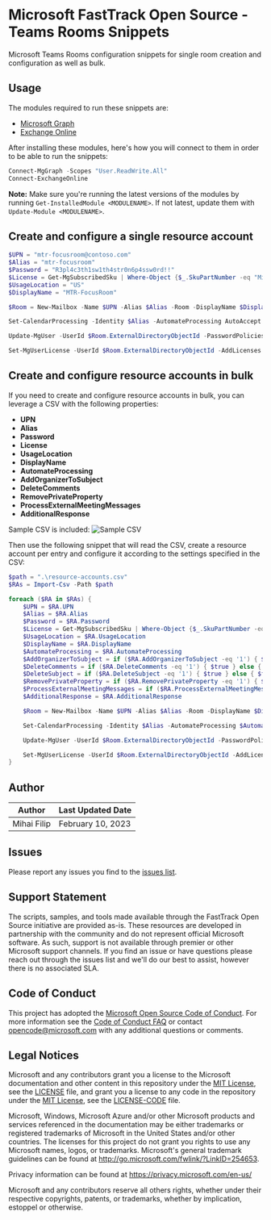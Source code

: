# Microsoft FastTrack Open Source - Teams Rooms Snippets

Microsoft Teams Rooms configuration snippets for single room creation and configuration as well as bulk.

## Usage

The modules required to run these snippets are:
- [Microsoft Graph](https://learn.microsoft.com/en-us/powershell/microsoftgraph/installation?view=graph-powershell-1.0)
- [Exchange Online](https://learn.microsoft.com/en-us/powershell/exchange/exchange-online-powershell-v2?view=exchange-ps#install-the-exchange-online-powershell-module)


After installing these modules, here's how you will connect to them in order to be able to run the snippets:

```PowerShell
Connect-MgGraph -Scopes "User.ReadWrite.All"
Connect-ExchangeOnline
```

**Note:** Make sure you're running the latest versions of the modules by running `Get-InstalledModule <MODULENAME>`. If not latest, update them with `Update-Module <MODULENAME>`.

## Create and configure a single resource account
```PowerShell
$UPN = "mtr-focusroom@contoso.com"
$Alias = "mtr-focusroom"
$Password = "R3pl4c3th1sw1th4str0n6p4ssw0rd!!"
$License = Get-MgSubscribedSku | Where-Object {$_.SkuPartNumber -eq "Microsoft_Teams_Rooms_Pro"}
$UsageLocation = "US"
$DisplayName = "MTR-FocusRoom"

$Room = New-Mailbox -Name $UPN -Alias $Alias -Room -DisplayName $DisplayName -EnableRoomMailboxAccount $true -RoomMailboxPassword (ConvertTo-SecureString -String $Password -AsPlainText -Force)

Set-CalendarProcessing -Identity $Alias -AutomateProcessing AutoAccept -AddOrganizerToSubject $false -DeleteComments $false -DeleteSubject $false -RemovePrivateProperty $false -ProcessExternalMeetingMessages $true -AdditionalResponse "This is a Microsoft Teams meeting room!"

Update-MgUser -UserId $Room.ExternalDirectoryObjectId -PasswordPolicies DisablePasswordExpiration -UsageLocation $UsageLocation 

Set-MgUserLicense -UserId $Room.ExternalDirectoryObjectId -AddLicenses @{SkuId = $License.SkuId} -RemoveLicenses @()
```

## Create and configure resource accounts in bulk
If you need to create and configure resource accounts in bulk, you can leverage a CSV with the following properties:
- **UPN**
- **Alias**
- **Password**
- **License**
- **UsageLocation**
- **DisplayName**
- **AutomateProcessing**
- **AddOrganizerToSubject**
- **DeleteComments**
- **RemovePrivateProperty**
- **ProcessExternalMeetingMessages**
- **AdditionalResponse**

Sample CSV is included:
![Sample CSV](https://i.postimg.cc/XqSZ4rpk/2x1-Nye-GOk-T.png)

Then use the following snippet that will read the CSV, create a resource account per entry and configure it according to the settings specified in the CSV:

```PowerShell
$path = ".\resource-accounts.csv"
$RAs = Import-Csv -Path $path

foreach ($RA in $RAs) {
    $UPN = $RA.UPN
    $Alias = $RA.Alias 
    $Password = $RA.Password
    $License = Get-MgSubscribedSku | Where-Object {$_.SkuPartNumber -eq $RA.License}
    $UsageLocation = $RA.UsageLocation
    $DisplayName = $RA.DisplayName
    $AutomateProcessing = $RA.AutomateProcessing
    $AddOrganizerToSubject = if ($RA.AddOrganizerToSubject -eq '1') { $true } else { $false }
    $DeleteComments = if ($RA.DeleteComments -eq '1') { $true } else { $false }
    $DeleteSubject = if ($RA.DeleteSubject -eq '1') { $true } else { $false }
    $RemovePrivateProperty = if ($RA.RemovePrivateProperty -eq '1') { $true } else { $false }
    $ProcessExternalMeetingMessages = if ($RA.ProcessExternalMeetingMessages -eq '1') { $true } else { $false }
    $AdditionalResponse = $RA.AdditionalResponse

    $Room = New-Mailbox -Name $UPN -Alias $Alias -Room -DisplayName $DisplayName -EnableRoomMailboxAccount $true -RoomMailboxPassword (ConvertTo-SecureString -String $Password -AsPlainText -Force)

    Set-CalendarProcessing -Identity $Alias -AutomateProcessing $AutomateProcessing -AddOrganizerToSubject $AddOrganizerToSubject -DeleteComments $DeleteComments -DeleteSubject $DeleteSubject -RemovePrivateProperty $RemovePrivateProperty -ProcessExternalMeetingMessages $ProcessExternalMeetingMessages -AdditionalResponse $AdditionalResponse

    Update-MgUser -UserId $Room.ExternalDirectoryObjectId -PasswordPolicies DisablePasswordExpiration -UsageLocation $UsageLocation 

    Set-MgUserLicense -UserId $Room.ExternalDirectoryObjectId -AddLicenses @{SkuId = $License.SkuId} -RemoveLicenses @()
}
```

## Author

|Author|Last Updated Date
|----|--------------------------
|Mihai Filip|February 10, 2023|

## Issues

Please report any issues you find to the [issues list](https://github.com/microsoft/FastTrack/issues).

## Support Statement

The scripts, samples, and tools made available through the FastTrack Open Source initiative are provided as-is. These resources are developed in partnership with the community and do not represent official Microsoft software. As such, support is not available through premier or other Microsoft support channels. If you find an issue or have questions please reach out through the issues list and we'll do our best to assist, however there is no associated SLA.

## Code of Conduct

This project has adopted the [Microsoft Open Source Code of Conduct](https://opensource.microsoft.com/codeofconduct/).
For more information see the [Code of Conduct FAQ](https://opensource.microsoft.com/codeofconduct/faq/) or
contact [opencode@microsoft.com](mailto:opencode@microsoft.com) with any additional questions or comments.

## Legal Notices

Microsoft and any contributors grant you a license to the Microsoft documentation and other content in this repository under the [MIT License](https://opensource.org/licenses/MIT), see the [LICENSE](LICENSE) file, and grant you a license to any code in the repository under the [MIT License](https://opensource.org/licenses/MIT), see the [LICENSE-CODE](LICENSE-CODE) file.

Microsoft, Windows, Microsoft Azure and/or other Microsoft products and services referenced in the documentation may be either trademarks or registered trademarks of Microsoft in the United States and/or other countries. The licenses for this project do not grant you rights to use any Microsoft names, logos, or trademarks. Microsoft's general trademark guidelines can be found at http://go.microsoft.com/fwlink/?LinkID=254653.

Privacy information can be found at https://privacy.microsoft.com/en-us/

Microsoft and any contributors reserve all others rights, whether under their respective copyrights, patents,
or trademarks, whether by implication, estoppel or otherwise.
